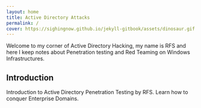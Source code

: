 ```yaml
---
layout: home
title: Active Directory Attacks
permalink: /
cover: https://sighingnow.github.io/jekyll-gitbook/assets/dinosaur.gif
---
```


Welcome to my corner of Active Directory Hacking, my name is RFS and here I keep notes about Penetration testing and Red Teaming on Windows Infrastructures.

## Introduction

Introduction to Active Directory Penetration Testing by RFS. Learn how to conquer Enterprise Domains.



